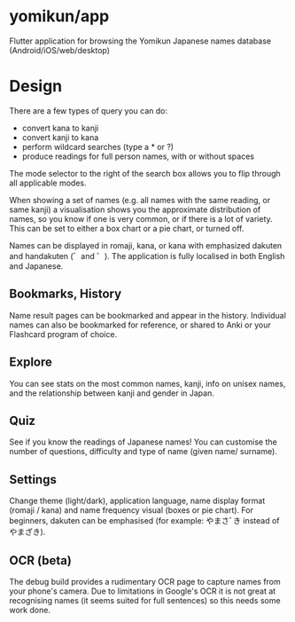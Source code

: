 # yomikun/app

Flutter application for browsing the Yomikun Japanese names database
(Android/iOS/web/desktop)

# Design

There are a few types of query you can do:
 - convert kana to kanji
 - convert kanji to kana
 - perform wildcard searches (type a * or ?)
 - produce readings for full person names, with or without spaces

The mode selector to the right of the search box allows you to flip
through all applicable modes.

When showing a set of names (e.g. all names with the same reading,
or same kanji) a visualisation shows you the approximate distribution
of names, so you know if one is very common, or if there is a lot of
variety. This can be set to either a box chart or a pie chart, or
turned off.

Names can be displayed in romaji, kana, or kana with emphasized dakuten
and handakuten (゛and ゜). The application is fully localised in both
English and Japanese.

## Bookmarks, History

Name result pages can be bookmarked and appear in the history.
Individual names can also be bookmarked for reference, or shared
to Anki or your Flashcard program of choice.

## Explore

You can see stats on the most common names, kanji, info on unisex
names, and the relationship between kanji and gender in Japan.

## Quiz

See if you know the readings of Japanese names! You can customise
the number of questions, difficulty and type of name (given name/
surname).

## Settings

Change theme (light/dark), application language, name display
format (romaji / kana) and name frequency visual (boxes or pie
chart). For beginners, dakuten can be emphasised (for example:
やまさﾞき instead of やまざき).

## OCR (beta)

The debug build provides a rudimentary OCR page to capture names
from your phone's camera. Due to limitations in Google's OCR it
is not great at recognising names (it seems suited for full
sentences) so this needs some work done.